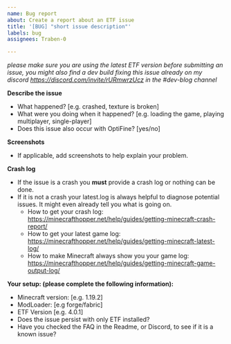 ```yaml
---
name: Bug report
about: Create a report about an ETF issue
title: '[BUG] "short issue description"'
labels: bug
assignees: Traben-0

---
```


*please make sure you are using the latest ETF version before submitting an issue, you might also find a dev build
fixing this issue already on my discord https://discord.com/invite/rURmwrzUcz in the #dev-blog channel*

**Describe the issue**

- What happened? [e.g. crashed, texture is broken]
- What were you doing when it happened? [e.g. loading the game, playing multiplayer, single-player]
- Does this issue also occur with OptiFine? [yes/no]


**Screenshots**

- If applicable, add screenshots to help explain your problem.

**Crash log**

- If the issue is a crash you **must** provide a crash log or nothing can be done.
- If it is not a crash your latest.log is always helpful to diagnose potential issues. It might even already tell you what is going on.
  - How to get your crash log: https://minecrafthopper.net/help/guides/getting-minecraft-crash-report/
  - How to get your latest game log: https://minecrafthopper.net/help/guides/getting-minecraft-latest-log/
  - How to make Minecraft always show you your game log: https://minecrafthopper.net/help/guides/getting-minecraft-game-output-log/

**Your setup: (please complete the following information):**

- Minecraft version: [e.g. 1.19.2]
- ModLoader: [e.g forge/fabric]
- ETF Version [e.g. 4.0.1]
- Does the issue persist with only ETF installed?
- Have you checked the FAQ in the Readme, or Discord, to see if it is a known issue?
